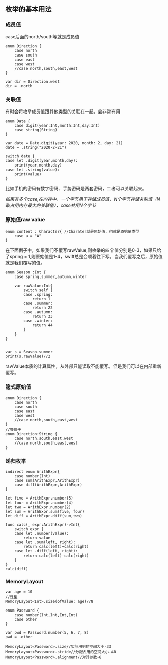 ## 枚举的基本用法

### 成员值
case后面的north/south等就是成员值

```
enum Direction {
    case north
    case south
    case east
    case west
    //case north,south,east,west
}

var dir = Direction.west
dir = .north

```

### 关联值

有时会将枚举成员值跟其他类型的关联在一起，会非常有用

```
enum Date {
    case digit(year:Int,month:Int,day:Int)
    case string(String)
}

var date = Date.digit(year: 2020, month: 2, day: 21)
date = .string("2020-2-21")

switch date {
case let .digit(year,month,day):
    print(year,month,day)
case let .string(value):
    print(value)
}

```

比如手机的密码有数字密码、手势密码是两套密码，二者可以关联起来。

*如果有多个case,在内存中，一个字节用于存储成员值，N个字节存储关联值（N取占用内存最大的关联值），case共用N个字节*

### 原始值raw value

```
enum content : Character{ //Charater就是原始值，也就是原始值类型
    case a = "A"
}
```
在下面例子中，如果我们不覆写rawValue,则枚举的四个值分别是0-3，如果只给了spring = 1,则原始值是1-4，swift总是会顺着往下写。当我们覆写之后，原始值就是我们覆写的值。

```
enum Season :Int {
    case spring,summer,autumn,winter
    
    var rawValue:Int{
        switch self {
        case .spring:
            return 1
        case .summer:
            return 22
        case .autumn:
            return 33
        case .winter:
            return 44
        }
    }
}


var s = Season.summer
print(s.rawValue)//2
```
rawValue本质的计算属性，从外部只能读取不能覆写。但是我们可以在内部重新覆写。

### 隐式原始值

```
enum Direction {
    case north
    case south
    case east
    case west
    //case north,south,east,west
}
//等价于
enum Direction:String {
    case north,south,east,west
    //case north,south,east,west
}
```

### 递归枚举

```
indirect enum ArithExpr{
    case number(Int)
    case sum(ArithExpr,ArithExpr)
    case diff(ArithExpr,ArithExpr)
}

let five = ArithExpr.number(5)
let four = ArithExpr.number(4)
let two = ArithExpr.number(2)
let sum = ArithExpr.sum(five, four)
let diff = ArithExpr.diff(sum,two)

func calc(_ expr:ArithExpr)->Int{
    switch expr {
    case let .number(value):
        return value
    case let .sum(left, right):
        return calc(left)+calc(right)
    case let .diff(left, right):
        return calc(left)-calc(right)
    }
}
calc(diff)

```

### MemoryLayout

```
var age = 10
//泛型
MemoryLayout<Int>.size(ofValue: age)//8

enum Password {
    case number(Int,Int,Int,Int)
    case other
}

var pwd = Password.number(5, 6, 7, 8)
pwd = .other

MemoryLayout<Password>.size//实际用到的空间大小-33
MemoryLayout<Password>.stride//分配占用的空间大小-40
MemoryLayout<Password>.alignment//对其参数-8

```